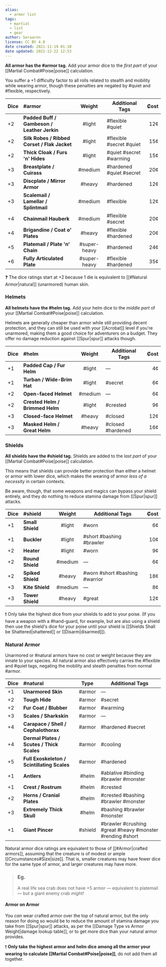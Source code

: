 ```yaml
---
alias:
  - armor list
tags:
  - martial
  - list
  - gear
author: Seraaron
license: CC BY 4.0
date created: 2021-11-19 01:10
date updated: 2021-12-22 12:53
---
```


**All armor has the #armor tag.** Add your armor dice to the _first part_ of your [[Martial Combat#Poise|poise]] calculation.

You suffer a +1 difficulty factor to all rolls related to stealth and mobility while wearing armor, though these penalties are negated by #quiet and #flexible, respectively.

| Dice | #armor                                       |    Weight    | Additional Tags          | ₡ost |
| ---- | :------------------------------------------- | :----------: | ------------------------ | ---: |
| +2   | **Padded Buff / Gambeson / Leather Jerkin**  |    #light    | #flexible #quiet         |  12¢ |
| +2   | **Silk Robes / Ribbed Corset / Flak Jacket** |    #light    | #flexible #secret #quiet |  15¢ |
| +2   | **Thick Cloak / Furs 'n' Hides**             |    #light    | #quiet #secret #warming  |  15¢ |
| +3   | **Breastplate / Cuirass**                    |    #medium   | #hardened #quiet #secret |  20¢ |
| +3   | **Discplate / Mirror Armor**                 |    #heavy    | #hardened                |  12¢ |
| +3   | **Scalemail / Lamellar / Splintmail**        |    #medium   | #flexible                |  12¢ |
| +4   | **Chainmail Hauberk**                        |    #medium   | #flexible #secret        |  20¢ |
| +4   | **Brigandine / Coat o' Plates**              |    #heavy    | #flexible #hardened      |  20¢ |
| +5   | **Platemail / Plate 'n' Chain**              | #super-heavy | #hardened                |  24¢ |
| +6   | **Fully Articulated Plate**                  | #super-heavy | #flexible #hardened      |  35¢ |

❓ The dice ratings start at +2 because 1 die is equivalent to [[#Natural Armor|natural]] (unarmored) human skin.

### Helmets

**All helmets have the #helm tag.** Add your helm dice to the _middle part_ of your [[Martial Combat#Poise|poise]] calculation.

Helmets are generally cheaper than armor while still providing decent protection, and they can still be used with your [[Acrobat]] level if you're unarmored, making them a good choice for adventurers on a budget. They offer no damage reduction against [[Spur|spur]] attacks though.

| Dice | #helm                           |  Weight | Additional Tags   | ₡ost |
| ---- | :------------------------------ | :-----: | ----------------- | ---: |
| +1   | **Padded Cap / Fur Helm**       |  #light | —                 |   4¢ |
| +1   | **Turban / Wide-Brim Hat**      |  #light | #secret           |   6¢ |
| +2   | **Open-faced Helmet**           | #medium | —                 |   6¢ |
| +2   | **Crested Helm / Brimmed Helm** |  #light | #crested          |   9¢ |
| +3   | **Closed-face Helmet**          |  #heavy | #closed           |  12¢ |
| +3   | **Masked Helm / Great Helm**    |  #heavy | #closed #hardened |  16¢ |

### Shields

**All shields have the #shield tag.** Shields are added to the _last part_ of your [[Martial Combat#Poise|poise]] calculation.

This means that shields can provide better protection than either a helmet or armor with lower dice, which makes the wearing of armor _less of a necessity_ in certain contexts.

Be aware, though, that some weapons and magics can bypass your shield entirely, and they do nothing to reduce stamina damage from [[Spur|spur]] attacks.

| Dice | #shield           |  Weight | Additional Tags                | ₡ost |
| ---- | :---------------- | :-----: | ------------------------------ | ---: |
| +1   | **Small Shield**  |  #light | #worn                          |   6¢ |
| +1   | **Buckler**       |  #light | #short #bashing #brawler       |  10¢ |
| +2   | **Heater**        |  #light | #worn                          |   9¢ |
| +2   | **Round Shield**  | #medium | —                              |   6¢ |
| +2   | **Spiked Shield** |  #heavy | #worn #short #bashing #warrior |  18¢ |
| +3   | **Kite Shield**   | #medium | —                              |   8¢ |
| +3   | **Tower Shield**  |  #heavy | #great                         |  12¢ |

❗ Only take the highest dice from your shields to add to your poise. (If you have a weapon with a #hand-guard, for example, but are also using a shield then use the shield's dice for your poise until your shield is [[Shields Shall be Shattered|shattered]] or [[Disarm|disarmed]]).

### Natural Armor

Unarmored or #natural armors have no cost or weight because they are innate to your species. All natural armor also effectively carries the #flexible and #quiet tags, negating the mobility and stealth penalties from normal #armor.

| Dice | #natural                                    |   Type  | Additional Tags                                           |
| ---- | :------------------------------------------ | :-----: | --------------------------------------------------------- |
| +1   | **Unarmored Skin**                          |  #armor | —                                                         |
| +2   | **Tough Hide**                              |  #armor | #secret                                                   |
| +2   | **Fur Coat / Blubber**                      |  #armor | #warming                                                  |
| +3   | **Scales / Sharkskin**                      |  #armor | —                                                         |
| +4   | **Carapace / Shell / Cephalothorax**        |  #armor | #hardened #secret                                         |
| +4   | **Dermal Plates / Scutes / Thick Scales**   |  #armor | #cooling                                                  |
| +5   | **Full Exoskeleton / Scintillating Scales** |  #armor | #hardened                                                 |
| +1   | **Antlers**                                 |  #helm  | #ablative  #binding #brawler #monster                     |
| +1   | **Crest / Rostrum**                         |  #helm  | #crested                                                  |
| +2   | **Horns / Cranial Plates**                  |  #helm  | #crested #bashing #brawler #monster                       |
| +3   | **Extremely Thick Skull**                   |  #helm  | #bashing #brawler #monster                                |
| +1   | **Giant Pincer**                            | #shield | #brawler #crushing #great #heavy #monster #rending #short |

Natural armor dice ratings are equivalent to those of [[#Armor|crafted armors]], assuming that the creature is of modest or ample [[Circumstances#Size|size]]. That is, smaller creatures may have fewer dice for the same type of armor, and larger creatures may have more.

> ### Eg.
>
> A real life sea crab does not have +5 armor — equivalent to platemail — but a giant enemy crab _might!_

#### Armor on Armor

You _can_ wear crafted armor over the top of natural armor, but the only reason for doing so would be to reduce the amount of stamina damage you take from [[Spur|spur]] attacks, as per the [[Damage Type vs Armor Weight|damage lookup table]], or to get more dice than your natural armor provides.

❗ **Only take the highest armor and helm dice among all the armor your wearing to calculate [[Martial Combat#Poise|poise]]**, do not add them all together.
